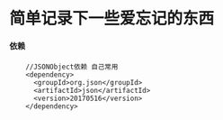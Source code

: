 # 简单记录下一些爱忘记的东西  

#### 依赖  
```
    //JSONObject依赖 自己常用
    <dependency>
      <groupId>org.json</groupId>
      <artifactId>json</artifactId>
      <version>20170516</version>
    </dependency>
```
